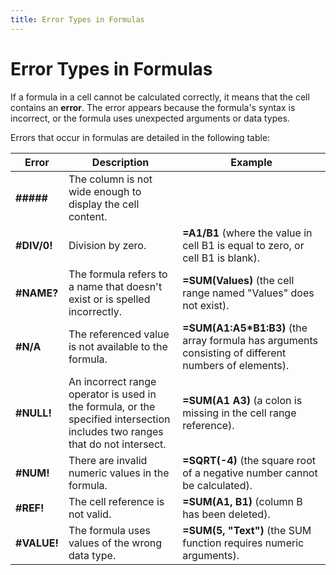 ```yaml
---
title: Error Types in Formulas
---
```

# Error Types in Formulas
If a formula in a cell cannot be calculated correctly, it means that the cell contains an **error**. The error appears because the formula's syntax is incorrect, or the formula uses unexpected arguments or data types.

Errors that occur in formulas are detailed in the following table:

| Error | Description | Example |
|---|---|---|
| **#####** | The column is not wide enough to display the cell content. |  |
| **#DIV/0!** | Division by zero. | **=A1/B1** (where the value in cell B1 is equal to zero, or cell B1 is blank). |
| **#NAME?** | The formula refers to a name that doesn't exist or is spelled incorrectly. | **=SUM(Values)** (the cell range named "Values" does not exist). |
| **#N/A** | The referenced value is not available to the formula. | **=SUM(A1:A5*B1:B3)** (the array formula has arguments consisting of different numbers of elements). |
| **#NULL!** | An incorrect range operator is used in the formula, or the specified intersection includes two ranges that do not intersect. | **=SUM(A1 A3)** (a colon is missing in the cell range reference). |
| **#NUM!** | There are invalid numeric values in the formula. | **=SQRT(-4)** (the square root of a negative number cannot be calculated). |
| **#REF!** | The cell reference is not valid. | **=SUM(A1, B1)** (column B has been deleted). |
| **#VALUE!** | The formula uses values of the wrong data type. | **=SUM(5, "Text")** (the SUM function requires numeric arguments). |